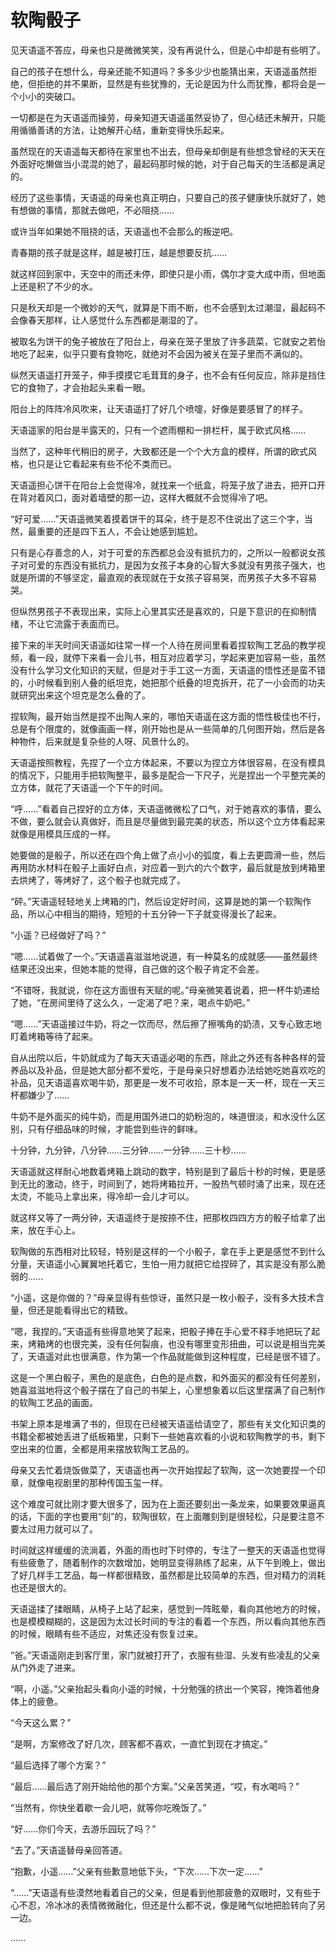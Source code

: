 # 软陶骰子

见天语遥不答应，母亲也只是微微笑笑，没有再说什么，但是心中却是有些明了。

自己的孩子在想什么，母亲还能不知道吗？多多少少也能猜出来，天语遥虽然拒绝，但拒绝的并不果断，显然是有些犹豫的，无论是因为什么而犹豫，都将会是一个小小的突破口。

一切都是在为天语遥而操劳，母亲知道天语遥虽然妥协了，但心结还未解开，只能用循循善诱的方法，让她解开心结，重新变得快乐起来。

虽然现在的天语遥每天都待在家里也不出去，但母亲却倒是有些想念曾经的天天在外面好吃懒做当小混混的她了，最起码那时候的她，对于自己每天的生活都是满足的。

经历了这些事情，天语遥的母亲也真正明白，只要自己的孩子健康快乐就好了，她有想做的事情，那就去做吧，不必阻挠……

或许当年如果她不阻挠的话，天语遥也不会那么的叛逆吧。

青春期的孩子就是这样，越是被打压，越是想要反抗……

就这样回到家中，天空中的雨还未停，即使只是小雨，偶尔才变大成中雨，但地面上还是积了不少的水。

只是秋天却是一个微妙的天气，就算是下雨不断，也不会感到太过潮湿，最起码不会像春天那样，让人感觉什么东西都是潮湿的了。

被取名为饼干的兔子被放在了阳台上，母亲在笼子里放了许多蔬菜，它就安之若怡地吃了起来，似乎只要有食物吃，就绝对不会因为被关在笼子里而不满似的。

纵然天语遥打开笼子，伸手摸摸它毛茸茸的身子，也不会有任何反应，除非是挡住它的食物了，才会抬起头来看一眼。

阳台上的阵阵冷风吹来，让天语遥打了好几个喷嚏，好像是要感冒了的样子。

天语遥家的阳台是半露天的，只有一个遮雨棚和一排栏杆，属于欧式风格……

当然了，这种年代稍旧的房子，大致都还是一个个大方盒的模样，所谓的欧式风格，也只是让它看起来有些不伦不类而已。

天语遥担心饼干在阳台上会觉得冷，就找来一个纸盒，将笼子放了进去，把开口开在背对着风口，面对着墙壁的那一边，这样大概就不会觉得冷了吧。

“好可爱……”天语遥微笑着摸着饼干的耳朵，终于是忍不住说出了这三个字，当然，最重要的还是四下五人，不会让她感到尴尬。

只有是心存善念的人，对于可爱的东西都总会没有抵抗力的，之所以一般都说女孩子对可爱的东西没有抵抗力，是因为女孩子本身的心智大多就没有男孩子强大，也就是所谓的不够坚定，最直观的表现就在于女孩子容易哭，而男孩子大多不容易哭。

但纵然男孩子不表现出来，实际上心里其实还是喜欢的，只是下意识的在抑制情绪，不让它流露于表面而已。

接下来的半天时间天语遥如往常一样一个人待在房间里看着捏软陶工艺品的教学视频，看一段，就停下来看一会儿书，相互对应着学习，学起来更加容易一些，虽然没有什么学习文化知识的天赋，但是对于手工这一方面，天语遥的悟性还是蛮不错的，小时候看到别人叠的纸坦克，她把那个纸叠的坦克拆开，花了一小会而的功夫就研究出来这个坦克是怎么叠的了。

捏软陶，最开始当然是捏不出陶人来的，哪怕天语遥在这方面的悟性极佳也不行，总是有个限度的，就像画画一样，刚开始也是从一些简单的几何图开始，然后是各种物件，后来就是复杂些的人呀、风景什么的。

天语遥按照教程，先捏了一个立方体起来，不要以为捏立方体很容易，在没有模具的情况下，只能用手把软陶整平，最多是配合一下尺子，光是捏出一个平整完美的立方体，就花了天语遥一个下午的时间。

“呼……”看着自己捏好的立方体，天语遥微微松了口气，对于她喜欢的事情，要么不做，要么就会认真做好，而且是尽量做到最完美的状态，所以这个立方体看起来就像是用模具压成的一样。

她要做的是骰子，所以还在四个角上做了点小小的弧度，看上去更圆滑一些，然后再用防水材料在骰子上画好白点，对应着一到六的六个数字，最后就是放到烤箱里去烘烤了，等烤好了，这个骰子也就完成了。

“砰。”天语遥轻轻地关上烤箱的门，然后设定好时间，这算是她的第一个软陶作品，所以心中相当的期待，短短的十五分钟一下子就变得漫长了起来。

“小遥？已经做好了吗？”

“嗯……试着做了一个。”天语遥喜滋滋地说道，有一种莫名的成就感——虽然最终结果还没出来，但她本能的觉得，自己做的这个骰子肯定不会差。

“不错呀，我就说，你在这方面很有天赋的呢。”母亲微笑着说着，把一杯牛奶递给了她，“在房间里待了这么久，一定渴了吧？来，喝点牛奶吧。”

“嗯……”天语遥接过牛奶，将之一饮而尽，然后擦了擦嘴角的奶渍，又专心致志地盯着烤箱等待了起来。

自从出院以后，牛奶就成为了每天天语遥必喝的东西，除此之外还有各种各样的营养品以及补品，但是她大部分都不爱吃，于是母亲只好想着办法给她吃她喜欢吃的补品，见天语遥喜欢喝牛奶，那更是一发不可收拾，原本是一天一杯，现在一天三杯都嫌少了……

牛奶不是外面买的纯牛奶，而是用国外进口的奶粉泡的，味道很淡，和水没什么区别，只有仔细品味的时候，才能尝到些许的鲜味。

十分钟，九分钟，八分钟……三分钟……一分钟……三十秒……

天语遥就这样耐心地数着烤箱上跳动的数字，特别是到了最后十秒的时候，更是感到无比的激动，终于，时间到了，她将烤箱拉开，一股热气顿时涌了出来，现在还太烫，不能马上拿出来，得冷却一会儿才可以。

就这样又等了一两分钟，天语遥终于是按捺不住，把那枚四四方方的骰子给拿了出来，放在手心上。

软陶做的东西相对比较轻，特别是这样的一个小骰子，拿在手上更是感觉不到什么分量，天语遥小心翼翼地托着它，生怕一用力就把它给捏碎了，其实是没有那么脆弱的……

“小遥，这是你做的？”母亲显得有些惊讶，虽然只是一枚小骰子，没有多大技术含量，但还是能看得出它的精致。

“嗯，我捏的。”天语遥有些得意地笑了起来，把骰子捧在手心爱不释手地把玩了起来，烤箱烤的也很完美，没有任何裂痕，也没有哪里变形扭曲，可以说是相当完美了，天语遥对此也很满意，作为第一个作品就能做到这种程度，已经是很不错了。

这是一个黑白骰子，黑色的是底色，白色的是点数，和外面买的都没有任何差别，她喜滋滋地将这个骰子摆在了自己的书架上，心里想象着以后这里摆满了自己制作的软陶工艺品的画面。

书架上原本是堆满了书的，但现在已经被天语遥给请空了，那些有关文化知识类的书籍全都被她丢进了纸板箱里，只剩下一些她喜欢看的小说和软陶教学的书，剩下空出来的位置，全都是用来摆放软陶工艺品的。

母亲又去忙着烧饭做菜了，天语遥也再一次开始捏起了软陶，这一次她要捏一个印章，就像电视剧里的那种传国玉玺一样。

这个难度可就比刚才要大很多了，因为在上面还要刻出一条龙来，如果要效果逼真的话，下面的字也要用“刻”的，软陶很软，在上面雕刻到是很轻松，只是要注意不要太过用力就可以了。

时间就这样缓缓的流淌着，外面的雨也时下时停的，专注了一整天的天语遥也觉得有些疲惫了，随着制作的次数增加，她明显变得熟练了起来，从下午到晚上，做出了好几样手工艺品，每一样都很精致，虽然都是比较简单的东西，但对精力的消耗也还是很大的。

天语遥揉了揉眼睛，从椅子上站了起来，感觉到一阵眩晕，看向其他地方的时候，也是模模糊糊的，这是因为太过长时间的专注的看着一个东西，所以看向其他东西的时候，眼睛有些不适应，对焦还没有恢复过来。

“爸。”天语遥刚走到客厅里，家门就被打开了，衣服有些湿、头发有些凌乱的父亲从门外走了进来。

“啊，小遥。”父亲抬起头看向小遥的时候，十分勉强的挤出一个笑容，掩饰着他身体上的疲惫。

“今天这么累？”

“是啊，方案修改了好几次，顾客都不喜欢，一直忙到现在才搞定。”

“最后选择了哪个方案？”

“最后……最后选了刚开始给他的那个方案。”父亲苦笑道，“哎，有水喝吗？”

“当然有，你快坐着歇一会儿吧，就等你吃晚饭了。”

“好……你们今天，去游乐园玩了吗？”

“去了。”天语遥替母亲回答道。

“抱歉，小遥……”父亲有些歉意地低下头，“下次……下次一定……”

“……”天语遥有些漠然地看着自己的父亲，但是看到他那疲惫的双眼时，又有些于心不忍，冷冰冰的表情微微融化，但还是什么都不说，像是赌气似地把脸转向了另一边。

……
